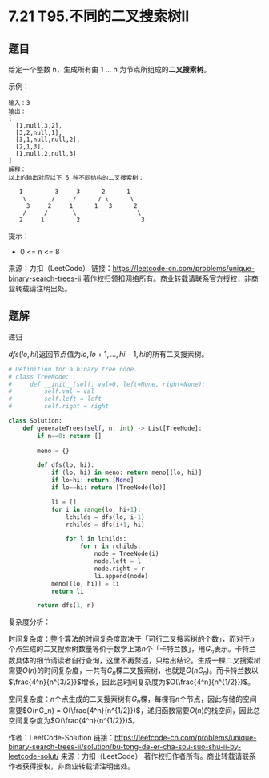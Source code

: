 # 7.21 T95.不同的二叉搜索树II

## 题目
给定一个整数 n，生成所有由 1 ... n 为节点所组成的**二叉搜索树**。

示例：
```
输入：3
输出：
[
  [1,null,3,2],
  [3,2,null,1],
  [3,1,null,null,2],
  [2,1,3],
  [1,null,2,null,3]
]
解释：
以上的输出对应以下 5 种不同结构的二叉搜索树：

   1         3     3      2      1
    \       /     /      / \      \
     3     2     1      1   3      2
    /     /       \                 \
   2     1         2                 3
```

提示：
- 0 <= n <= 8

来源：力扣（LeetCode）
链接：https://leetcode-cn.com/problems/unique-binary-search-trees-ii
著作权归领扣网络所有。商业转载请联系官方授权，非商业转载请注明出处。


## 题解
递归

$dfs(lo, hi)$返回节点值为$lo, lo+1, ..., hi-1, hi$的所有二叉搜索树。

```python
# Definition for a binary tree node.
# class TreeNode:
#     def __init__(self, val=0, left=None, right=None):
#         self.val = val
#         self.left = left
#         self.right = right

class Solution:
    def generateTrees(self, n: int) -> List[TreeNode]:
        if n==0: return []
        
        meno = {}

        def dfs(lo, hi):
            if (lo, hi) in meno: return meno[(lo, hi)]
            if lo>hi: return [None]
            if lo==hi: return [TreeNode(lo)]

            li = []
            for i in range(lo, hi+1):
                lchilds = dfs(lo, i-1)
                rchilds = dfs(i+1, hi)

                for l in lchilds:
                    for r in rchilds:
                        node = TreeNode(i)
                        node.left = l
                        node.right = r
                        li.append(node)
            meno[(lo, hi)] = li
            return li

        return dfs(1, n)
```

复杂度分析：

时间复杂度：整个算法的时间复杂度取决于「可行二叉搜索树的个数」，而对于$n$个点生成的二叉搜索树数量等价于数学上第$n$个「卡特兰数」，用$G_n$表示。卡特兰数具体的细节请读者自行查询，这里不再赘述，只给出结论。生成一棵二叉搜索树需要$O(n)$的时间复杂度，一共有$G_n$棵二叉搜索树，也就是$O(nG_n)$。而卡特兰数以$\frac{4^n}{n^{3/2}}$增长，因此总时间复杂度为$O(\frac{4^n}{n^{1/2}})$。

空间复杂度：$n$个点生成的二叉搜索树有$G_n$棵，每棵有$n$个节点，因此存储的空间需要$O(nG_n) = O(\frac{4^n}{n^{1/2}})$，递归函数需要$O(n)$的栈空间，因此总空间复杂度为$O(\frac{4^n}{n^{1/2}})$。

作者：LeetCode-Solution
链接：https://leetcode-cn.com/problems/unique-binary-search-trees-ii/solution/bu-tong-de-er-cha-sou-suo-shu-ii-by-leetcode-solut/
来源：力扣（LeetCode）
著作权归作者所有。商业转载请联系作者获得授权，非商业转载请注明出处。
